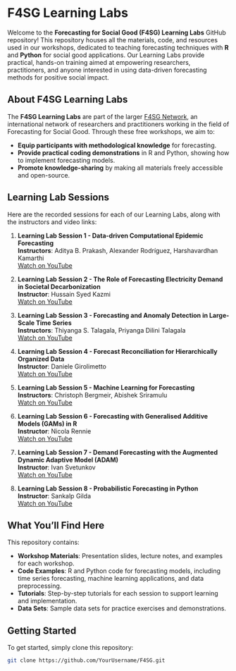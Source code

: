 # F4SG Learning Labs

Welcome to the **Forecasting for Social Good (F4SG) Learning Labs** GitHub repository! This repository houses all the materials, code, and resources used in our workshops, dedicated to teaching forecasting techniques with **R** and **Python** for social good applications. Our Learning Labs provide practical, hands-on training aimed at empowering researchers, practitioners, and anyone interested in using data-driven forecasting methods for positive social impact.

## About F4SG Learning Labs

The **F4SG Learning Labs** are part of the larger [F4SG Network](https://www.linkedin.com/company/f4sg), an international network of researchers and practitioners working in the field of Forecasting for Social Good. Through these free workshops, we aim to:

- **Equip participants with methodological knowledge** for forecasting.
- **Provide practical coding demonstrations** in R and Python, showing how to implement forecasting models.
- **Promote knowledge-sharing** by making all materials freely accessible and open-source.

## Learning Lab Sessions

Here are the recorded sessions for each of our Learning Labs, along with the instructors and video links:

1. **Learning Lab Session 1 - Data-driven Computational Epidemic Forecasting**  
   **Instructors**: Aditya B. Prakash, Alexander Rodríguez, Harshavardhan Kamarthi  
   [Watch on YouTube](https://www.youtube.com/watch?v=VCiDhRxNxgc)

2. **Learning Lab Session 2 - The Role of Forecasting Electricity Demand in Societal Decarbonization**  
   **Instructor**: Hussain Syed Kazmi  
   [Watch on YouTube](https://www.youtube.com/watch?v=GqVj-t66O24)

3. **Learning Lab Session 3 - Forecasting and Anomaly Detection in Large-Scale Time Series**  
   **Instructors**: Thiyanga S. Talagala, Priyanga Dilini Talagala  
   [Watch on YouTube](https://www.youtube.com/watch?v=JFX67fJKZVg)

4. **Learning Lab Session 4 - Forecast Reconciliation for Hierarchically Organized Data**  
   **Instructor**: Daniele Girolimetto  
   [Watch on YouTube](https://youtu.be/6BCjz6hG6P8)

5. **Learning Lab Session 5 - Machine Learning for Forecasting**  
   **Instructors**: Christoph Bergmeir, Abishek Sriramulu  
   [Watch on YouTube](https://youtu.be/5NcysxYp7v4)

6. **Learning Lab Session 6 - Forecasting with Generalised Additive Models (GAMs) in R**  
   **Instructor**: Nicola Rennie  
   [Watch on YouTube](https://youtu.be/g-FNgZxA4VY)

7. **Learning Lab Session 7 - Demand Forecasting with the Augmented Dynamic Adaptive Model (ADAM)**  
   **Instructor**: Ivan Svetunkov  
   [Watch on YouTube](https://youtu.be/fPpdyWDxZG0)

8. **Learning Lab Session 8 - Probabilistic Forecasting in Python**  
   **Instructor**: Sankalp Gilda  
   [Watch on YouTube](https://youtu.be/JivcR00sDMw)

## What You’ll Find Here

This repository contains:
- **Workshop Materials**: Presentation slides, lecture notes, and examples for each workshop.
- **Code Examples**: R and Python code for forecasting models, including time series forecasting, machine learning applications, and data preprocessing.
- **Tutorials**: Step-by-step tutorials for each session to support learning and implementation.
- **Data Sets**: Sample data sets for practice exercises and demonstrations.

## Getting Started

To get started, simply clone this repository:

```bash
git clone https://github.com/YourUsername/F4SG.git
